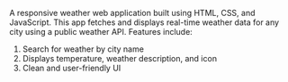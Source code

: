 A responsive weather web application built using HTML, CSS, and JavaScript.
This app fetches and displays real-time weather data for any city using a public weather API.
Features include:
1. Search for weather by city name
2. Displays temperature, weather description, and icon
3. Clean and user-friendly UI
